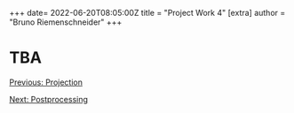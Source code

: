 +++
date= 2022-06-20T08:05:00Z
title = "Project Work 4" 
[extra]
author = "Bruno Riemenschneider"
+++
# TBA 

[Previous: Projection](../projection)

[Next: Postprocessing](../postprocessing)


